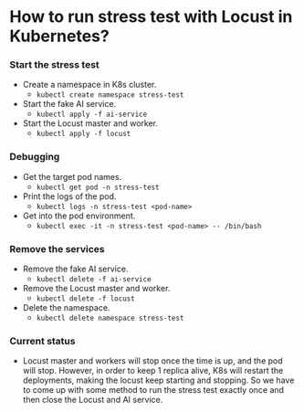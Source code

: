 # How to run stress test with Locust in Kubernetes?


### Start the stress test
- Create a namespace in K8s cluster.
    - `kubectl create namespace stress-test`
- Start the fake AI service.
    - `kubectl apply -f ai-service`
- Start the Locust master and worker.
    - `kubectl apply -f locust`


### Debugging
- Get the target pod names.
    - `kubectl get pod -n stress-test`
- Print the logs of the pod.
    - `kubectl logs -n stress-test <pod-name>`
- Get into the pod environment.
    - `kubectl exec -it -n stress-test <pod-name> -- /bin/bash`


### Remove the services
- Remove the fake AI service.
    - `kubectl delete -f ai-service`
- Remove the Locust master and worker.
    - `kubectl delete -f locust`
- Delete the namespace.
    - `kubectl delete namespace stress-test`


### Current status
- Locust master and workers will stop once the time is up, and the pod will stop. However, in order to keep 1 replica alive, K8s will restart the deployments, making the locust keep starting and stopping. So we have to come up with some method to run the stress test exactly once and then close the Locust and AI service.


